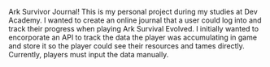 Ark Survivor Journal! This is my personal project during my studies at Dev Academy. I wanted to create an online journal that a user could log into and track their progress when playing Ark Survival Evolved. I initially wanted to encorporate an API to track the data the player was accumulating in game and store it so the player could see their resources and tames directly. Currently, players must input the data manually. 
